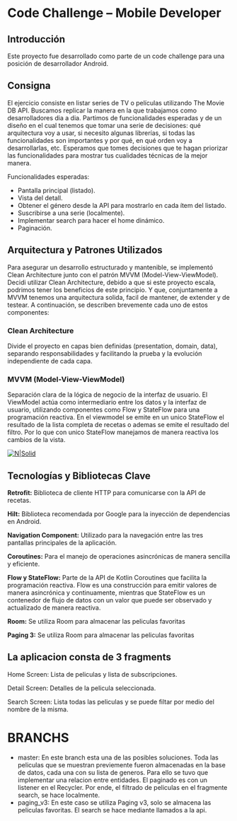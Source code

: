 # Code Challenge – Mobile Developer

## Introducción
Este proyecto fue desarrollado como parte de un code challenge para una posición de desarrollador Android.


## Consigna
El ejercicio consiste en listar series de TV o películas utilizando The Movie DB API. Buscamos replicar la manera en la que trabajamos como desarrolladores dia a dia. Partimos de funcionalidades esperadas y de un diseño en el cual tenemos que tomar una serie de decisiones: qué arquitectura voy a usar, si necesito algunas librerías, si todas las funcionalidades son importantes y por qué, en qué orden voy a desarrollarlas, etc. Esperamos que tomes decisiones que te hagan priorizar las funcionalidades para mostrar tus cualidades técnicas de la mejor manera.

Funcionalidades esperadas:
- Pantalla principal (listado).
- Vista del detall.
- Obtener el género desde la API para mostrarlo en cada ítem del listado.
- Suscribirse a una serie (localmente).
- Implementar search para hacer el home dinámico.
- Paginación.


## Arquitectura y Patrones Utilizados
Para asegurar un desarrollo estructurado y mantenible, se implementó Clean Architecture junto con el patrón MVVM (Model-View-ViewModel). 
Decidi utilizar Clean Architecture, debido a que si este proyecto escala, podrimos tener los beneficios de este principio. Y que, conjuntamente a MVVM tenemos una arquitectura solida, facil de mantener, de extender y de testear.
A continuación, se describen brevemente cada uno de estos componentes:

### Clean Architecture
Divide el proyecto en capas bien definidas (presentation, domain, data), separando responsabilidades y facilitando la prueba y la evolución independiente de cada capa.

### MVVM (Model-View-ViewModel)
Separación clara de la lógica de negocio de la interfaz de usuario. El ViewModel actúa como intermediario entre los datos y la interfaz de usuario, utilizando componentes como Flow y StateFlow para una programación reactiva.
En el viewmodel se emite en un unico StateFlow el resultado de la lista completa de recetas o ademas se emite el resultado del filtro. Por lo que con unico StateFlow manejamos de manera reactiva los cambios de la vista.

[![N|Solid](https://miro.medium.com/v2/resize:fit:640/format:webp/0*mwVSPyoOCFtSufKh.png)](https://nodesource.com/products/nsolid)

## Tecnologías y Bibliotecas Clave
**Retrofit:** Biblioteca de cliente HTTP para comunicarse con la API de recetas.

**Hilt:** Biblioteca recomendada por Google para la inyección de dependencias en Android.

**Navigation Component:** Utilizado para la navegación entre las tres pantallas principales de la aplicación.

**Coroutines:** Para el manejo de operaciones asincrónicas de manera sencilla y eficiente.

**Flow y StateFlow:** Parte de la API de Kotlin Coroutines que facilita la programación reactiva. Flow es una construcción para emitir valores de manera asincrónica y continuamente, mientras que StateFlow es un contenedor de flujo de datos con un valor que puede ser observado y actualizado de manera reactiva.

**Room:**  Se utiliza Room para almacenar las peliculas favoritas

**Paging 3:**  Se utiliza Room para almacenar las peliculas favoritas

## La aplicacion consta de 3 fragments
Home Screen: Lista de peliculas y lista de subscripciones.

Detail Screen: Detalles de la pelicula seleccionada.

Search Screen: Lista todas las peliculas y se puede filtar por medio del nombre de la misma.

# BRANCHS
 - master: En este branch esta una de las posibles soluciones. Toda las peliculas que se muestran previemente fueron almacenadas en la base de datos, cada una con su lista de generos. Para ello se tuvo que implementar una relacion entre entidades. El paginado es con un listener en el Recycler. Por ende, el filtrado de peliculas en el fragmente search, se hace localmente.
 - paging_v3: En este caso se utiliza Paging v3, solo se almacena las peliculas favoritas. El search se hace mediante llamados a la api.

